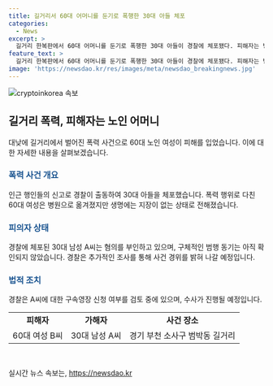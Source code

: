 ```yaml
---
title: 길거리서 60대 어머니를 둔기로 폭행한 30대 아들 체포
categories:
  - News
excerpt: >
  길거리 한복판에서 60대 어머니를 둔기로 폭행한 30대 아들이 경찰에 체포됐다. 피해자는 병원으로 옮겨졌지만 생명에는 지장이 없는 상태다. 아들의 범행 동기는 확인되지 않았고, 아직 진술조차 거부하고 있다. 현행범으로 체포된 아들에 대해 경찰은 구속영장 신청 여부를 검토 중이다.
feature_text: >
  길거리 한복판에서 60대 어머니를 둔기로 폭행한 30대 아들이 경찰에 체포됐다. 피해자는 병원으로 옮겨졌지만 생명에는 지장이 없는 상태다. 아들의 범행 동기는 확인되지 않았고, 아직 진술조차 거부하고 있다. 현행범으로 체포된 아들에 대해 경찰은 구속영장 신청 여부를 검토 중이다.
image: 'https://newsdao.kr/res/images/meta/newsdao_breakingnews.jpg'
---
```


<p><img src="https://newsdao.kr/res/images/meta/newsdao_breakingnews.jpg" alt="cryptoinkorea 속보" /></p>

<h2 data-ke-size="size26">길거리 폭력, 피해자는 노인 어머니</h2>

<p data-ke-size="size16">대낮에 길거리에서 벌어진 폭력 사건으로 60대 노인 여성이 피해를 입었습니다. 이에 대한 자세한 내용을 살펴보겠습니다.</p>

<h3><b><span style="color: #1a5490;">폭력 사건 개요</span></b></h3>

<p data-ke-size="size16">인근 행인들의 신고로 경찰이 출동하여 30대 아들을 체포했습니다. 폭력 행위로 다친 60대 여성은 병원으로 옮겨졌지만 생명에는 지장이 없는 상태로 전해졌습니다.</p>

<h3><b><span style="color: #1a5490;">피의자 상태</span></b></h3>

<p data-ke-size="size16">경찰에 체포된 30대 남성 A씨는 혐의를 부인하고 있으며, 구체적인 범행 동기는 아직 확인되지 않았습니다. 경찰은 추가적인 조사를 통해 사건 경위를 밝혀 나갈 예정입니다.</p>

<h3><b><span style="color: #1a5490;">법적 조치</span></b></h3>

<p data-ke-size="size16">경찰은 A씨에 대한 구속영장 신청 여부를 검토 중에 있으며, 수사가 진행될 예정입니다.</p>

<table>
    <tbody>
        <tr>
            <td style="text-align: center; height: 17px;"><b>피해자</b></td>
            <td style="text-align: center; height: 17px;"><b>가해자</b></td>
            <td style="text-align: center; height: 17px;"><b>사건 장소</b></td>
        </tr>
        <tr>
            <td style="text-align: center; height: 17px;">60대 여성 B씨</td>
            <td style="text-align: center; height: 17px;">30대 남성 A씨</td>
            <td style="text-align: center; height: 17px;">경기 부천 소사구 범박동 길거리</td>
        </tr>
    </tbody>
</table>

<p data-ke-size="size16">&nbsp;</p>
실시간 뉴스 속보는, <a href="https://newsdao.kr" rel="dofollow">https://newsdao.kr</a>


